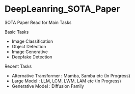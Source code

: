 # DeepLeanring_SOTA_Paper

SOTA Paper Read for Main Tasks 

Basic Tasks
- Image Classification
- Object Detection
- Image Generative
- Deepfake Detection

Recent Tasks
- Alternative Transformer : Mamba, Samba etc (In Progress)
- Large Model : LLM, LCM, LWM, LAM etc (In Progress)
- Generative Model : Diffusion Family
  
